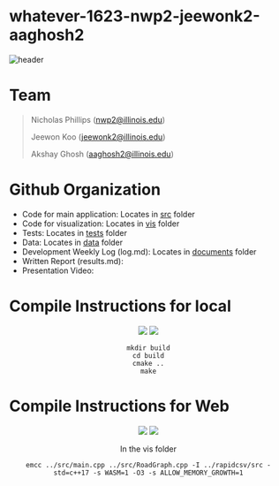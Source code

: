 # whatever-1623-nwp2-jeewonk2-aaghosh2

![header](https://capsule-render.vercel.app/api?type=soft&&color=timeAuto&height=200&section=header&text=US%20Road%20Map&fontSize=60&fontAlignY=43&desc=+What+is+the+most+efficient+way+to+traverse+the+United+States+by+road?&descAlign=50&descAlignY=70&animation=twinkling)


# Team 
> Nicholas Phillips (nwp2@illinois.edu)
>
> Jeewon Koo (jeewonk2@illinois.edu)
> 
> Akshay Ghosh (aaghosh2@illinois.edu)


# Github Organization 
- Code for main application: Locates in [src](https://github-dev.cs.illinois.edu/hdeep2/whatever-1623-nwp2-jeewonk2-aaghosh2/tree/main/src) folder
- Code for visualization: Locates in [vis](https://github-dev.cs.illinois.edu/hdeep2/whatever-1623-nwp2-jeewonk2-aaghosh2/tree/main/vis) folder
- Tests: Locates in [tests](https://github-dev.cs.illinois.edu/hdeep2/whatever-1623-nwp2-jeewonk2-aaghosh2/tree/main/tests) folder
- Data: Locates in [data](https://github-dev.cs.illinois.edu/hdeep2/whatever-1623-nwp2-jeewonk2-aaghosh2/tree/main/data) folder
- Development Weekly Log (log.md): Locates in [documents](https://github-dev.cs.illinois.edu/hdeep2/whatever-1623-nwp2-jeewonk2-aaghosh2/tree/main/documents) folder
- Written Report (results.md): 
- Presentation Video: 


# Compile Instructions for local

<div align=center>

<img src="https://img.shields.io/badge/Windows-0078D6?style=for-the-badge&logo=Windows&logoColor=white"> <img src="https://img.shields.io/badge/mac%20OS-000000?style=for-the-badge&logo=MacOS&logoColor=white"> 

```
mkdir build
cd build
cmake ..
make
```
</div>

# Compile Instructions for Web

<div align=center>

<img src="https://img.shields.io/badge/Windows-0078D6?style=for-the-badge&logo=Windows&logoColor=white"> <img src="https://img.shields.io/badge/mac%20OS-000000?style=for-the-badge&logo=MacOS&logoColor=white">

In the vis folder
```
emcc ../src/main.cpp ../src/RoadGraph.cpp -I ../rapidcsv/src -std=c++17 -s WASM=1 -O3 -s ALLOW_MEMORY_GROWTH=1
```


